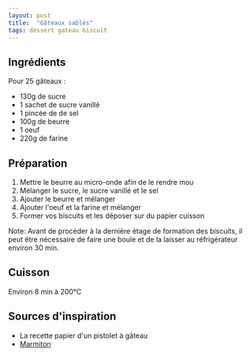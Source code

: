 ```yaml
---
layout: post
title:  "Gâteaux sablés"
tags: dessert gateau biscuit
---
```


## Ingrédients

Pour 25 gâteaux :
* 130g de sucre
* 1 sachet de sucre vanillé
* 1 pincée de de sel
* 100g de beurre
* 1 oeuf
* 220g de farine

## Préparation

1. Mettre le beurre au micro-onde afin de le rendre mou
1. Mélanger le sucre, le sucre vanillé et le sel
1. Ajouter le beurre et mélanger
1. Ajouter l'oeuf et la farine et mélanger
1. Former vos biscuits et les déposer sur du papier cuisson

Note: Avant de procéder à la dernière étage de formation des biscuits, il peut
être nécessaire de faire une boule et de la laisser au réfrigérateur environ 30
min.

## Cuisson

Environ 8 min à 200°C

## Sources d'inspiration

* La recette papier d'un pistolet à gâteau
* [Marmiton](http://marmiton.org/recettes/recette_gateau-sable_223765.aspx)
